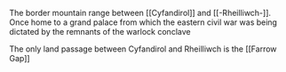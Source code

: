 The border mountain range between [[Cyfandirol]] and [[-Rheilliwch-]]. Once home to a grand palace from which the eastern civil war was being dictated by the remnants of the warlock conclave

The only land passage between Cyfandirol and Rheilliwch is the [[Farrow Gap]]